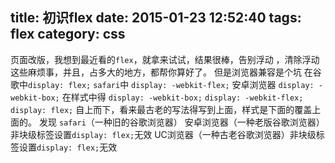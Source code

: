 title: 初识flex
date: 2015-01-23 12:52:40
tags: flex
category: css
---
页面改版，我想到最近看的`flex`，就拿来试试，结果很棒，告别浮动 ，清除浮动这些麻烦事，并且，占多大的地方，都帮你算好了。
但是浏览器兼容是个坑
在谷歌中`display: flex;`
`safari`中 `display: -webkit-flex;`
安卓浏览器 `display: -webkit-box;`
在样式中得
`display: -webkit-box;`
`display: -webkit-flex;`
`display: flex;`
自上而下，看来最古老的写法得写到上面，样式是下面的覆盖上面的。
发现
`safari`（一种旧的谷歌浏览器）
安卓浏览器（一种老版谷歌浏览器）非块级标签设置`display: flex;`无效
UC浏览器（一种古老谷歌浏览器）非块级标签设置`display: flex;`无效